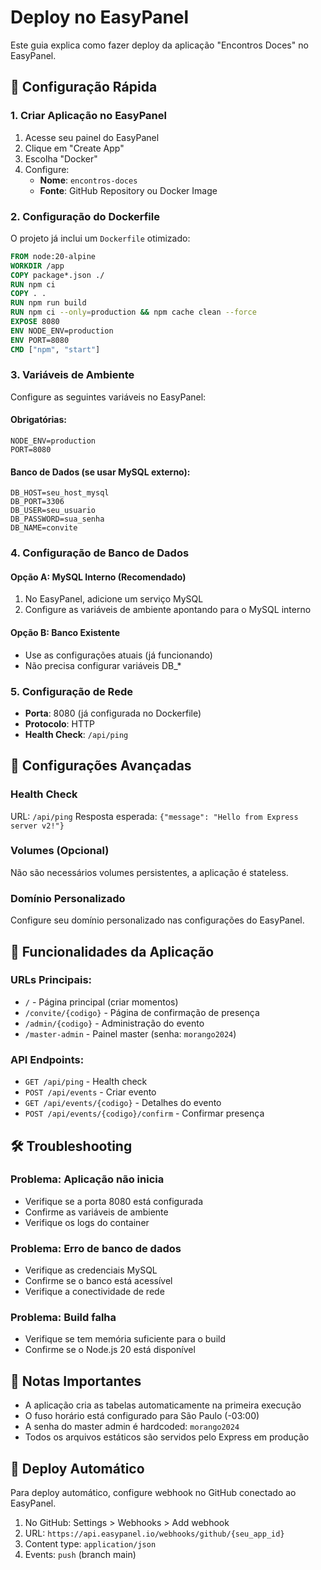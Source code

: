 # Deploy no EasyPanel

Este guia explica como fazer deploy da aplicação "Encontros Doces" no EasyPanel.

## 🚀 Configuração Rápida

### 1. Criar Aplicação no EasyPanel

1. Acesse seu painel do EasyPanel
2. Clique em "Create App"
3. Escolha "Docker"
4. Configure:
   - **Nome**: `encontros-doces`
   - **Fonte**: GitHub Repository ou Docker Image

### 2. Configuração do Dockerfile

O projeto já inclui um `Dockerfile` otimizado:

```dockerfile
FROM node:20-alpine
WORKDIR /app
COPY package*.json ./
RUN npm ci
COPY . .
RUN npm run build
RUN npm ci --only=production && npm cache clean --force
EXPOSE 8080
ENV NODE_ENV=production
ENV PORT=8080
CMD ["npm", "start"]
```

### 3. Variáveis de Ambiente

Configure as seguintes variáveis no EasyPanel:

#### Obrigatórias:
```env
NODE_ENV=production
PORT=8080
```

#### Banco de Dados (se usar MySQL externo):
```env
DB_HOST=seu_host_mysql
DB_PORT=3306
DB_USER=seu_usuario
DB_PASSWORD=sua_senha
DB_NAME=convite
```

### 4. Configuração de Banco de Dados

#### Opção A: MySQL Interno (Recomendado)
1. No EasyPanel, adicione um serviço MySQL
2. Configure as variáveis de ambiente apontando para o MySQL interno

#### Opção B: Banco Existente
- Use as configurações atuais (já funcionando)
- Não precisa configurar variáveis DB_* 

### 5. Configuração de Rede

- **Porta**: 8080 (já configurada no Dockerfile)
- **Protocolo**: HTTP
- **Health Check**: `/api/ping`

## 🔧 Configurações Avançadas

### Health Check
URL: `/api/ping`
Resposta esperada: `{"message": "Hello from Express server v2!"}`

### Volumes (Opcional)
Não são necessários volumes persistentes, a aplicação é stateless.

### Domínio Personalizado
Configure seu domínio personalizado nas configurações do EasyPanel.

## 📱 Funcionalidades da Aplicação

### URLs Principais:
- `/` - Página principal (criar momentos)
- `/convite/{codigo}` - Página de confirmação de presença
- `/admin/{codigo}` - Administração do evento
- `/master-admin` - Painel master (senha: `morango2024`)

### API Endpoints:
- `GET /api/ping` - Health check
- `POST /api/events` - Criar evento
- `GET /api/events/{codigo}` - Detalhes do evento
- `POST /api/events/{codigo}/confirm` - Confirmar presença

## 🛠️ Troubleshooting

### Problema: Aplicação não inicia
- Verifique se a porta 8080 está configurada
- Confirme as variáveis de ambiente
- Verifique os logs do container

### Problema: Erro de banco de dados
- Verifique as credenciais MySQL
- Confirme se o banco está acessível
- Verifique a conectividade de rede

### Problema: Build falha
- Verifique se tem memória suficiente para o build
- Confirme se o Node.js 20 está disponível

## 📝 Notas Importantes

- A aplicação cria as tabelas automaticamente na primeira execução
- O fuso horário está configurado para São Paulo (-03:00)
- A senha do master admin é hardcoded: `morango2024`
- Todos os arquivos estáticos são servidos pelo Express em produção

## 🚀 Deploy Automático

Para deploy automático, configure webhook no GitHub conectado ao EasyPanel.

1. No GitHub: Settings > Webhooks > Add webhook
2. URL: `https://api.easypanel.io/webhooks/github/{seu_app_id}`
3. Content type: `application/json`
4. Events: `push` (branch main)
